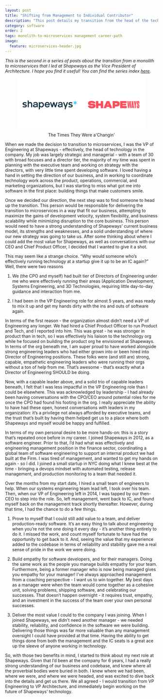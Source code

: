 ```yaml
---
layout: post
title: "Shifting from Management to Individual Contributor"
description: "This post details my transition from the head of the tech organization to becoming its most senior individual contributor."
category: software
order: 2
tags: monolith-to-microservices management career-path
image:
  feature: microservices-header.jpg
---
```

<div style="font-size: 6;"><i>This is the second in a series of posts about the transition from a monolith to microservices that I led at Shapeways as the Vice President of Architecture. I hope you find it useful!  You can find the series index <a href="/monolith-to-microservices">here</a>.</i></div>
<figure>
  <center>
      <img src="/assets/img/management-to-ic/shapeways_logo_before_after.png" />
      <figcaption>The Times They Were a'Changin'</figcaption>
  </center>
</figure>
When we made the decision to transition to microservices, I was the VP of Engineering at Shapeways - effectively, the head of technology in the company.  My job was largely strategic and managerial - with a team of 30 with broad focuses and a director tier, the majority of my time was spent in planning with the executive team and working on strategy with the directors, with very little time spent developing software.  I loved having a hand in setting the direction of our business, and in working to coordinate technology work across the product, operations, commercial, and marketing organizations, but I was starting to miss what got me into software in the first place: building things that make customers smile.


Once we decided our direction, the next step was to find someone to head up the transition.  This person would be responsible for delivering the transition to microservices in a way that fit our business, attempting to maximize the gains of development velocity, system flexibility, and business scalability while minimizing disruption to the core business. This person would need to have a strong understanding of Shapeways’ current business model, its strengths and weaknesses, and a solid understanding of where our new strategy was going to take us.  After some thinking about where I could add the most value for Shapeways, as well as conversations with our CEO and Chief Product Officer, I decided that I wanted to give it a shot.

This may seem like a strange choice.  “Why would someone who’s effectively running technology at a startup give it up to be an IC again?”  Well, there were two reasons

1.  We (the CPO and myself) had built tier of Directors of Engineering under me who were effectively running their areas (Application Development, Systems Engineering, and 3D Technologies, requiring little day-to-day guidance and interaction from me.  

1.  I had been in the VP Engineering role for almost 5 years, and was ready to mix it up and get my hands dirty with the ins and outs of software again. 

In terms of the first reason - the organization almost didn’t need a VP of Engineering any longer. We had hired a Chief Product Officer to run Product and Tech, and I reported into him.  This was great - he was stronger in product than in tech, so I was effectively his liaison to the technology org while he focused on building the product org he envisioned at Shapeways.  In terms of the org beneath me, I am super proud to have worked alongside strong engineering leaders who had either grown into or been hired into Director of Engineering positions.  These folks were (and still are) strong, capable, empathetic engineering leaders who were running their orgs without a ton of help from me.  That’s awesome - that’s exactly what a Director of Engineering SHOULD be doing.  

Now, with a capable leader above, and a solid trio of capable leaders beneath, I felt that I was less impactful in the VP Engineering role than I could be elsewhere.  This was acknowledged by leadership - I had already been having conversations with the CPO/CEO around potential roles for me once the CPO had found his footing in the org.  I really appreciate the ability to have had these open, honest conversations with leaders in my organization: it’s a privilege not always afforded by executive teams, and the trust that’s built by having them helped get us to a place where both Shapeways and myself would be happy and fulfilled. 

In terms of my own personal desire to be more hands-on: this is a story that’s repeated once before in my career.  I joined Shapeways in 2012, as a software engineer.  Prior to that, I’d had what was effectively and engineering management position in the finance sector, coordinating a global team of software engineering to support an internal product we had built at the Firm.  I was tired of management, and wanted to get my hands on again - so I did.  I joined a small startup in NYC doing what I knew best at the time - bringing a devops mindset with automated testing, release management, and production monitoring to a team that needed it.  

Over the months from my start date, I hired a small team of engineers to help.  When our systems engineering team lead left, I took over his team.  Then, when our VP of Engineering left in 2014, I was tapped by our then-CEO to step into the role.  So, left management, went back to IC, and found myself back on the management track shortly thereafter.  However, during that time, I had the chance to do a few things.

1. Prove to myself that I could still add value to a team, and deliver production-ready software.  It’s an easy thing to talk about engineering when you’re not the one doing it every day - it’s another thing entirely to do it.  I missed the work, and count myself fortunate to have had the opportunity to get back to it.  And, seeing the value that my experience added to the codebase in terms of reliability and stability gave me a real sense of pride in the work we were doing.


1. Build empathy for software developers, and for their managers. Doing the same work as the people you manage builds empathy for your team.  Furthermore, being a former manager who is now being managed gives you empathy for your manager!  I’ve always approached management from a coaching perspective - I want us to win together.  My best days as a manager were when the team would come together as a cohesive unit, solving problems, shipping software, and celebrating our successes.  That doesn’t happen overnight - it requires trust, empathy, and an investment in the success of the team over your own personal successes.  


1. Deliver the most value I could to the company I was joining.  When I joined Shapeways, we didn't need another manager - we needed stability, reliability, and confidence in the software we were building.  Delivering those things was far more valuable than any management oversight I could have provided at that time.  Having the ability to get things done from both the management and the IC seats is a great ace up the sleeve of anyone working in technology. 

So, with those two benefits in mind, I started to think about my next role at Shapeways.  Given that I’d been at the company for 6 years, I had a really strong understanding of our business and codebase, and knew where all the proverbial bodies were buried in both.  I knew where we had been, where we were, and where we were headed, and was excited to dive back into the details and get us there.  We all agreed - I would transition from VP Engineering to VP Architecture, and immediately begin working on the future of Shapeways’ technology. 
